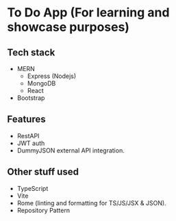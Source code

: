 # To Do App (For learning and showcase purposes)

## Tech stack

- MERN
  - Express (Nodejs)
  - MongoDB
  - React
- Bootstrap

## Features

- RestAPI
- JWT auth
- DummyJSON external API integration.

## Other stuff used

- TypeScript
- Vite
- Rome (linting and formatting for TS/JS/JSX & JSON).
- Repository Pattern
